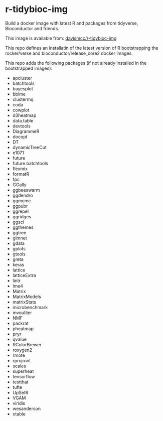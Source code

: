 # r-tidybioc-img
Build a docker image with latest R and packages from tidyverse, Bioconductor and friends.

This image is available from: [davismcc/r-tidybioc-img](https://hub.docker.com/r/davismcc/nf-hipsci-endo)

This repo defines an installatin of the latest version of R bootstrapping the rocker/verse and bioconductor/release_core2 docker images.

This repo adds the following packages (if not already installed in the bootstrapped images):

* apcluster
* batchtools
* bayesplot
* bblme
* clustermq
* coda
* cowplot
* d3heatmap
* data.table
* devtools
* DiagrammeR
* docopt
* DT
* dynamicTreeCut
* e1071
* future
* future.batchtools
* flexmix
* formatR
* fpc
* GGally
* ggbeeswarm
* ggdendro
* ggmcmc
* ggpubr
* ggrepel
* ggridges
* ggsci
* ggthemes
* ggtree
* glmnet
* gdata
* gplots
* gtools
* greta
* keras
* lattice
* latticeExtra
* lintr
* lme4
* Matrix
* MatrixModels
* matrixStats
* microbenchmark
* mvoutlier
* NMF
* packrat
* pheatmap
* pryr
* qvalue
* RColorBrewer
* roxygen2
* rmote
* rprojroot
* scales
* superheat
* tensorflow
* testthat
* tufte
* UpSetR
* VGAM
* viridis
* wesanderson
* xtable
